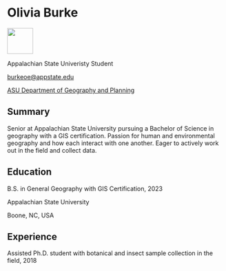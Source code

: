 # Olivia Burke 
<img src="https://cdn-icons-png.flaticon.com/512/183/183595.png" width=60>

Appalachian State Univeristy Student

burkeoe@appstate.edu

[ASU Department of Geography and Planning](https://geo.appstate.edu/)

## Summary
Senior at Appalachian State University pursuing a Bachelor of Science in geography with a GIS certification. Passion for human and environmental geography and how each interact with one another. Eager to actively work out in the field and collect data. 

## Education
B.S. in General Geography with GIS Certification, 2023

Appalachian State University

Boone, NC, USA

## Experience
Assisted Ph.D. student with botanical and insect sample collection in the field, 2018